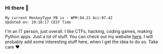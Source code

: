 ### Hi there 👋
<!-- PB START -->
```
My current MonkeyType PB is - WPM:94.21 Acc:97.42
Updated on: 19:18:17 CEST Time
```
<!-- PB END -->
I'm an IT person, just overall. I like CTFs, hacking, coding games, making Python apps. Just a lot of stuff.
You can check out my website [here](https://skill3472.github.io/).
I will probably add some interesting stuff here, when I get the idea to do so. Take care ❤️

